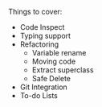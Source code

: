 Things to cover:

* Code Inspect
* Typing support
* Refactoring
    * Variable rename
    * Moving code
    * Extract superclass
    * Safe Delete
* Git Integration
* To-do Lists
